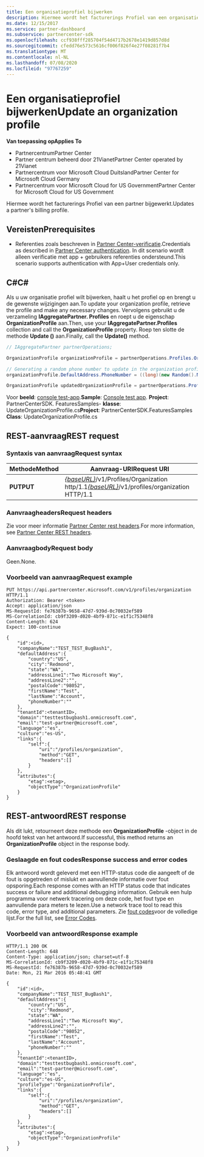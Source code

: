 ```yaml
---
title: Een organisatieprofiel bijwerken
description: Hiermee wordt het facturerings Profiel van een organisatie bijgewerkt.
ms.date: 12/15/2017
ms.service: partner-dashboard
ms.subservice: partnercenter-sdk
ms.openlocfilehash: ccf938fff285704f54d4717b2678e1419d857d8d
ms.sourcegitcommit: cfedd76e573c5616cf006f826f4e27f08281f7b4
ms.translationtype: MT
ms.contentlocale: nl-NL
ms.lasthandoff: 07/08/2020
ms.locfileid: "97767259"
---
```

# <a name="update-an-organization-profile"></a><span data-ttu-id="07573-103">Een organisatieprofiel bijwerken</span><span class="sxs-lookup"><span data-stu-id="07573-103">Update an organization profile</span></span>

<span data-ttu-id="07573-104">**Van toepassing op**</span><span class="sxs-lookup"><span data-stu-id="07573-104">**Applies To**</span></span>

- <span data-ttu-id="07573-105">Partnercentrum</span><span class="sxs-lookup"><span data-stu-id="07573-105">Partner Center</span></span>
- <span data-ttu-id="07573-106">Partner centrum beheerd door 21Vianet</span><span class="sxs-lookup"><span data-stu-id="07573-106">Partner Center operated by 21Vianet</span></span>
- <span data-ttu-id="07573-107">Partnercentrum voor Microsoft Cloud Duitsland</span><span class="sxs-lookup"><span data-stu-id="07573-107">Partner Center for Microsoft Cloud Germany</span></span>
- <span data-ttu-id="07573-108">Partnercentrum voor Microsoft Cloud for US Government</span><span class="sxs-lookup"><span data-stu-id="07573-108">Partner Center for Microsoft Cloud for US Government</span></span>

<span data-ttu-id="07573-109">Hiermee wordt het facturerings Profiel van een partner bijgewerkt.</span><span class="sxs-lookup"><span data-stu-id="07573-109">Updates a partner's billing profile.</span></span>

## <a name="prerequisites"></a><span data-ttu-id="07573-110">Vereisten</span><span class="sxs-lookup"><span data-stu-id="07573-110">Prerequisites</span></span>

- <span data-ttu-id="07573-111">Referenties zoals beschreven in [Partner Center-verificatie](partner-center-authentication.md).</span><span class="sxs-lookup"><span data-stu-id="07573-111">Credentials as described in [Partner Center authentication](partner-center-authentication.md).</span></span> <span data-ttu-id="07573-112">In dit scenario wordt alleen verificatie met app + gebruikers referenties ondersteund.</span><span class="sxs-lookup"><span data-stu-id="07573-112">This scenario supports authentication with App+User credentials only.</span></span>

## <a name="c"></a><span data-ttu-id="07573-113">C\#</span><span class="sxs-lookup"><span data-stu-id="07573-113">C\#</span></span>

<span data-ttu-id="07573-114">Als u uw organisatie profiel wilt bijwerken, haalt u het profiel op en brengt u de gewenste wijzigingen aan.</span><span class="sxs-lookup"><span data-stu-id="07573-114">To update your organization profile, retrieve the profile and make any necessary changes.</span></span> <span data-ttu-id="07573-115">Vervolgens gebruikt u de verzameling **IAggregatePartner. Profiles** en roept u de eigenschap **OrganizationProfile** aan.</span><span class="sxs-lookup"><span data-stu-id="07573-115">Then, use your **IAggregatePartner.Profiles** collection and call the **OrganizationProfile** property.</span></span> <span data-ttu-id="07573-116">Roep ten slotte de methode **Update ()** aan.</span><span class="sxs-lookup"><span data-stu-id="07573-116">Finally, call the **Update()** method.</span></span>

``` csharp
// IAggregatePartner partnerOperations;

OrganizationProfile organizationProfile = partnerOperations.Profiles.OrganizationProfile.Get();

// Generating a random phone number to update in the organization profile
organizationProfile.DefaultAddress.PhoneNumber = ((long)(new Random().NextDouble() * 9000000000) + 1000000000).ToString(CultureInfo.InvariantCulture);

OrganizationProfile updatedOrganizationProfile = partnerOperations.Profiles.OrganizationProfile.Update(organizationProfile);
```

<span data-ttu-id="07573-117">Voor **beeld**: [console test-app](console-test-app.md).</span><span class="sxs-lookup"><span data-stu-id="07573-117">**Sample**: [Console test app](console-test-app.md).</span></span> <span data-ttu-id="07573-118">**Project**: PartnerCenterSDK. FeaturesSamples- **klasse**: UpdateOrganizationProfile.cs</span><span class="sxs-lookup"><span data-stu-id="07573-118">**Project**: PartnerCenterSDK.FeaturesSamples **Class**: UpdateOrganizationProfile.cs</span></span>

## <a name="rest-request"></a><span data-ttu-id="07573-119">REST-aanvraag</span><span class="sxs-lookup"><span data-stu-id="07573-119">REST request</span></span>

### <a name="request-syntax"></a><span data-ttu-id="07573-120">Syntaxis van aanvraag</span><span class="sxs-lookup"><span data-stu-id="07573-120">Request syntax</span></span>

| <span data-ttu-id="07573-121">Methode</span><span class="sxs-lookup"><span data-stu-id="07573-121">Method</span></span>  | <span data-ttu-id="07573-122">Aanvraag-URI</span><span class="sxs-lookup"><span data-stu-id="07573-122">Request URI</span></span>                                                                   |
|---------|-------------------------------------------------------------------------------|
| <span data-ttu-id="07573-123">**PUT**</span><span class="sxs-lookup"><span data-stu-id="07573-123">**PUT**</span></span> | <span data-ttu-id="07573-124">[*{baseURL}*](partner-center-rest-urls.md)/v1/Profiles/Organization http/1.1</span><span class="sxs-lookup"><span data-stu-id="07573-124">[*{baseURL}*](partner-center-rest-urls.md)/v1/profiles/organization HTTP/1.1</span></span> |

### <a name="request-headers"></a><span data-ttu-id="07573-125">Aanvraagheaders</span><span class="sxs-lookup"><span data-stu-id="07573-125">Request headers</span></span>

<span data-ttu-id="07573-126">Zie voor meer informatie [Partner Center rest headers](headers.md).</span><span class="sxs-lookup"><span data-stu-id="07573-126">For more information, see [Partner Center REST headers](headers.md).</span></span>

### <a name="request-body"></a><span data-ttu-id="07573-127">Aanvraagbody</span><span class="sxs-lookup"><span data-stu-id="07573-127">Request body</span></span>

<span data-ttu-id="07573-128">Geen.</span><span class="sxs-lookup"><span data-stu-id="07573-128">None.</span></span>

### <a name="request-example"></a><span data-ttu-id="07573-129">Voorbeeld van aanvraag</span><span class="sxs-lookup"><span data-stu-id="07573-129">Request example</span></span>

```http
PUT https://api.partnercenter.microsoft.com/v1/profiles/organization HTTP/1.1
Authorization: Bearer <token>
Accept: application/json
MS-RequestId: fe76387b-9658-47d7-939d-0c70032ef589
MS-CorrelationId: cb9f3209-d020-4bf9-871c-e1f1c75348f8
Content-Length: 624
Expect: 100-continue

{
    "id":<id>,
    "companyName":"TEST_TEST_BugBash1",
    "defaultAddress":{
        "country":"US",
        "city":"Redmond",
        "state":"WA",
        "addressLine1":"Two Microsoft Way",
        "addressLine2":"",
        "postalCode":"98052",
        "firstName":"Test",
        "lastName":"Account",
        "phoneNumber":""
    },
    "tenantId":<tenantID>,
    "domain":"testtestbugbash1.onmicrosoft.com",
    "email":"test-partner@microsoft.com",
    "language":"es",
    "culture":"es-US",
    "links":{
        "self":{
            "uri":"/profiles/organization",
            "method":"GET",
            "headers":[]
        }
    },
    "attributes":{
        "etag":<etag>,
        "objectType":"OrganizationProfile"
    }
}
```

## <a name="rest-response"></a><span data-ttu-id="07573-130">REST-antwoord</span><span class="sxs-lookup"><span data-stu-id="07573-130">REST response</span></span>

<span data-ttu-id="07573-131">Als dit lukt, retourneert deze methode een **OrganizationProfile** -object in de hoofd tekst van het antwoord.</span><span class="sxs-lookup"><span data-stu-id="07573-131">If successful, this method returns an **OrganizationProfile** object in the response body.</span></span>

### <a name="response-success-and-error-codes"></a><span data-ttu-id="07573-132">Geslaagde en fout codes</span><span class="sxs-lookup"><span data-stu-id="07573-132">Response success and error codes</span></span>

<span data-ttu-id="07573-133">Elk antwoord wordt geleverd met een HTTP-status code die aangeeft of de fout is opgetreden of mislukt en aanvullende informatie over fout opsporing.</span><span class="sxs-lookup"><span data-stu-id="07573-133">Each response comes with an HTTP status code that indicates success or failure and additional debugging information.</span></span> <span data-ttu-id="07573-134">Gebruik een hulp programma voor netwerk tracering om deze code, het fout type en aanvullende para meters te lezen.</span><span class="sxs-lookup"><span data-stu-id="07573-134">Use a network trace tool to read this code, error type, and additional parameters.</span></span> <span data-ttu-id="07573-135">Zie [fout codes](error-codes.md)voor de volledige lijst.</span><span class="sxs-lookup"><span data-stu-id="07573-135">For the full list, see [Error Codes](error-codes.md).</span></span>

### <a name="response-example"></a><span data-ttu-id="07573-136">Voorbeeld van antwoord</span><span class="sxs-lookup"><span data-stu-id="07573-136">Response example</span></span>

```http
HTTP/1.1 200 OK
Content-Length: 648
Content-Type: application/json; charset=utf-8
MS-CorrelationId: cb9f3209-d020-4bf9-871c-e1f1c75348f8
MS-RequestId: fe76387b-9658-47d7-939d-0c70032ef589
Date: Mon, 21 Mar 2016 05:48:41 GMT

{
    "id":<id>,
    "companyName":"TEST_TEST_BugBash1",
    "defaultAddress":{
        "country":"US",
        "city":"Redmond",
        "state":"WA",
        "addressLine1":"Two Microsoft Way",
        "addressLine2":"",
        "postalCode":"98052",
        "firstName":"Test",
        "lastName":"Account",
        "phoneNumber":""
    },
    "tenantId":<tenantID>,
    "domain":"testtestbugbash1.onmicrosoft.com",
    "email":"test-partner@microsoft.com",
    "language":"es",
    "culture":"es-US",
    "profileType":"OrganizationProfile",
    "links":{
        "self":{
            "uri":"/profiles/organization",
            "method":"GET",
            "headers":[]
        }
    },
    "attributes":{
        "etag":<etag>,
        "objectType":"OrganizationProfile"
    }
}
```
